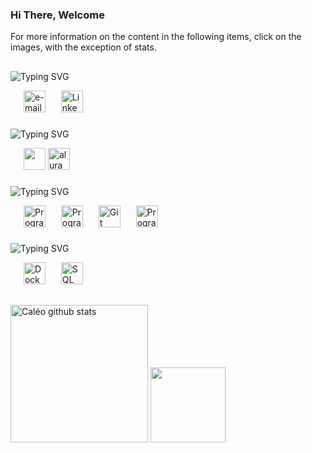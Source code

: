 <h3>Hi There, Welcome</h3> 

For more information on the content in the following items, click on the images, with the exception of stats.

## 

![Typing SVG](https://readme-typing-svg.herokuapp.com?font=Fira+Code&weight=100&size=25&duration=5000&pause=1000&color=ffffff&center=false&vCenter=true&random=false&width=1000&lines=Contacts:;Gmail+and+Linkedin.)
<div>
<img width="17"/>
<a href="mailto:caleo.gps.6@gmail.com" target="_blank" ral="external"><img src="https://cdn4.iconfinder.com/data/icons/social-media-logos-6/512/112-gmail_email_mail-512.png" alt="e-mail" height="35"/></a>
<img width="17"/>
<a href="https://www.linkedin.com/in/caléo-vieira-cordeiro-584b8a337/" target="_blank" ral="external"><img src="https://cdn.jsdelivr.net/gh/devicons/devicon@latest/icons/linkedin/linkedin-original.svg" alt="Linkedin" height="35"/></a>
</div>

###

![Typing SVG](https://readme-typing-svg.herokuapp.com?font=Fira+Code&weight=100&size=27&duration=5000&pause=1000&color=ffffff&center=false&vCenter=true&random=false&width=1000&lines=Formations:;Curriculum,+skills+and+certificates.)
<div>
  <img width="17"/>
  <a href="https://github.com/caleoo/career/blob/main/Currículo%20Caléo%20V.%20C..pdf" target="_self" ral="next"><img src="https://img.utdstc.com/icon/69d/098/69d09858fb3acb7f53fa535e739d7613ddec5d847bd617623ec09dc9b7c55622:200" height="35"/></a>
  <a href="https://cursos.alura.com.br/user/caleo-adm-6" target="_blank" ral="external"><img src="https://play-lh.googleusercontent.com/yDjaHCaOn_O89vnY7eOKH6ElEBtJrmN2CSI4yhiP1_GVC2zrxXWSFGxO0lt9-CU0mV4=w600-h300-pc0xffffff-pd" alt="alura" height="35"/></a>
</div>

###

![Typing SVG](https://readme-typing-svg.herokuapp.com?font=Fira+Code&weight=100&size=27&duration=5000&pause=1000&color=ffffff&center=false&vCenter=true&random=false&width=1000&lines=Studying:;Programming+Logic,+Git+and+GitHub.)
<div>
  <img width="17"/>
  <img src="https://www.alura.com.br/assets/api/cursos/logica-programacao-mergulhe-programacao-javascript.svg" alt="Programming Logic" height="35"/>
  <img width="17"/>
  <img src="https://www.alura.com.br/assets/api/cursos/logica-programacao-funcoes-listas.svg" alt="Programming Logic" height="35"/>
  <img width="17"/>
  <img src="https://www.alura.com.br/assets/api/cursos/git-github-compartilhando-colaborando-projetos.svg" alt="Git and GitHub" height="35"/>
  <img width="17"/>
  <img src="https://www.alura.com.br/assets/api/cursos/logica-programacao-praticando-desafios.svg" alt="Programming Logic" height="35"/>
</div>

###

![Typing SVG](https://readme-typing-svg.herokuapp.com?font=Fira+Code&weight=100&size=27&duration=5000&pause=1000&color=ffffff&center=false&vCenter=true&random=false&width=1000&lines=I+intend+to+study:;DevOps,+and+Data+Science.)
<div>
  <img width="17"/>
  <img src="https://cdn.jsdelivr.net/gh/devicons/devicon@latest/icons/docker/docker-original.svg" alt="Docker" height="35"/>
  <img width="17"/>
  <img src="https://cdn.jsdelivr.net/gh/devicons/devicon@latest/icons/azuresqldatabase/azuresqldatabase-original.svg" alt="SQL" height="35"/>
</div>

##

<div>  
  <img height="220px" src="https://github-readme-stats.vercel.app/api?username=caleoo&show_icons=true&count_private=true&hide_border=true&title_color=4e90fd&icon_color=4e90fd&text_color=ffffff&bg_color=0d1117" alt="Caléo github stats" /> 
  <img height="120px" src="https://github-readme-stats.vercel.app/api/top-langs/?username=caleoo&layout=compact&hide_border=true&title_color=4e90fd&text_color=ffffff&bg_color=0d1117" />
</div>

<!--<div>
  <img width="17"/>
  <img src="https://cdn.jsdelivr.net/gh/devicons/devicon@latest/icons/csharp/csharp-original.svg" alt="Csharp" height="35"/>
  <img width="17"/>
  <img src="https://cdn.jsdelivr.net/gh/devicons/devicon@latest/icons/cplusplus/cplusplus-original.svg" alt="Cplusplus" height="35"/>
  <img width="17"/>
  <img src="https://cdn.jsdelivr.net/gh/devicons/devicon@latest/icons/react/react-original.svg" alt="React" height="35"/>
  <img width="17"/>
  <img src="https://cdn.jsdelivr.net/gh/devicons/devicon@latest/icons/linux/linux-original.svg" alt="Linux" height="35"/>
  <img width="17"/>
  <img src="https://cdn.jsdelivr.net/gh/devicons/devicon@latest/icons/prisma/prisma-original.svg" alt="Prisma" height="35"/>
  <img width="17"/>
  <img src="https://cdn.jsdelivr.net/gh/devicons/devicon@latest/icons/python/python-original.svg" alt="Python" height="35"/>
  <img width="17"/>
  <img src="https://cdn.jsdelivr.net/gh/devicons/devicon@latest/icons/nodejs/nodejs-original.svg" alt="Node.js" height="35"/>
</div>-->
